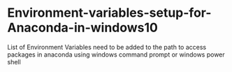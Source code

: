 # Environment-variables-setup-for-Anaconda-in-windows10
List of Environment Variables need to be added to the path to access packages in anaconda using windows command prompt or windows power shell
